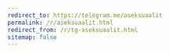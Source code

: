 ```yaml
---
redirect_to: https://telegram.me/aseksuaalit
permalink: /r/aseksuaalit.html
redirect_from: /r/tg-aseksuaalit.html
sitemap: false
---
```

